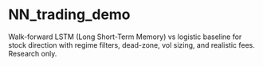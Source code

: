 # NN_trading_demo
Walk-forward LSTM (Long Short-Term Memory) vs logistic baseline for stock direction with regime filters, dead-zone, vol sizing, and realistic fees. Research only.
